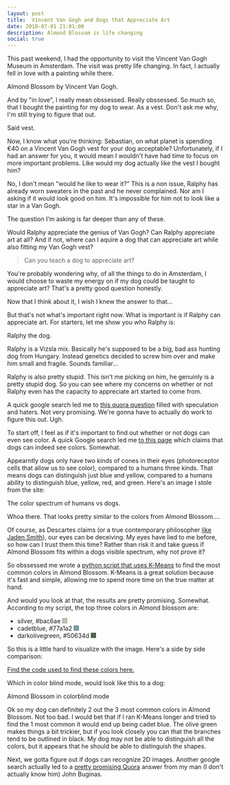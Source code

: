 ```yaml
---
layout: post
title:  Vincent Van Gogh and Dogs that Appreciate Art
date: 2018-07-01 21:01:00
description: Almond Blossom is life changing
social: true
---
```

This past weekend, I had the opportunity to visit the Vincent Van Gogh Museum in Amsterdam. The visit was pretty life changing. In fact, I actually fell in love with a painting while there.

<div class="">
    <img class="col three" src="{{ site.baseurl }}/assets/img/posts/van-gogh/almond-blossom.jpg" alt="" title="Almond Blossom painting by Vincent Van Gogh"/>
</div>
<div class="col three caption">
    Almond Blossom by Vincent Van Gogh.
</div>

And by "in love", I really mean obssessed. Really obssessed. So much so, that I bought the painting for my dog to wear. As a vest. Don't ask me why, I'm still trying to figure that out.

<div class="">
    <img class="col three" src="{{ site.baseurl }}/assets/img/posts/van-gogh/dog-vest.jpg" alt="" title="Van Gogh's Almond Blossom as a dog vest"/>
</div>
<div class="col three caption">
    Said vest.
</div>

Now, I know what you're thinking: Sebastian, on what planet is spending €40 on a Vincent Van Gogh vest for your dog acceptable? Unfortunately, if I had an answer for you, it would mean I wouldn't have had time to focus on more important problems. Like would my dog actually like the vest I bought him?

No, I don't mean "would he like to wear it?" This is a non issue, Ralphy has already worn sweaters in the past and he never complained. Nor am I asking if it would look good on him. It's impossible for him not to look like a star in a Van Gogh.

The question I'm asking is far deeper than any of these.

Would Ralphy appreciate the genius of Van Gogh? Can Ralphy appreciate art at all? And if not, where can I aquire a dog that can appreciate art while also fitting my Van Gogh vest?

<blockquote>
Can you teach a dog to appreciate art?
</blockquote>

You're probably wondering why, of all the things to do in Amsterdam, I would choose to waste my energy on if my dog could be taught to appreciate art? That's a pretty good question honestly. 

Now that I think about it, I wish I knew the answer to that...

But that's not what's important right now. What is important is if Ralphy can appreciate art. For starters, let me show you who Ralphy is:

<div class="">
    <img class="col three" src="{{ site.baseurl }}/assets/img/posts/van-gogh/ralph-the-dog.jpg" alt="" title="Ralph the Dog"/>
</div>
<div class="col three caption">
    Ralphy the dog.
</div>

Ralphy is a Vizsla mix. Basically he's supposed to be a big, bad ass hunting dog from Hungary. Instead genetics decided to screw him over and make him small and fragile. Sounds familiar...

Ralphy is also pretty stupid. This isn't me picking on him, he genuinly is a pretty stupid dog. So you can see where my concerns on whether or not Ralphy even has the capacity to appreciate art started to come from.

A quick google search led me to [this quora question][quora-q] filled with speculation and haters. Not very promising. We're gonna have to actually do work to figure this out. Ugh.

To start off, I feel as if it's important to find out whether or not dogs can even see color. A quick Google search led me [to this page][dogs-can-see-colors] which claims that dogs can indeed see colors. Somewhat.

Appearntly dogs only have two kinds of cones in their eyes (photoreceptor cells that allow us to see color), compared to a humans three kinds. That means dogs can distinguish just blue and yellow, compared to a humans ability to distinguish blue, yellow, red, and green. Here's an image I stole from the site:

<div class="">
    <img class="col three" src="{{ site.baseurl }}/assets/img/posts/van-gogh/visible-spectrum.jpg" alt="" title="visible spectrum for dogs vs humans"/>
</div>
<div class="col three caption">
    The color spectrum of humans vs dogs.
</div>

Whoa there. That looks pretty similar to the colors from Almond Blossom....

Of course, as Descartes claims (or a true contemporary philosopher [like Jaden Smith][jaden-eyes-tweet]), our eyes can be deceiving. My eyes have lied to me before, so how can I trust them this time? Rather than risk it and take guess if Almond Blossom fits within a dogs visible spectrum, why not prove it?

So obssessed me wrote a [python script that uses K-Means][python-script] to find the most common colors in Almond Blossom. K-Means is a great solution because it's fast and simple, allowing me to spend more time on the true matter at hand.

And would you look at that, the results are pretty promising. Somewhat. According to my script, the top three colors in Almond blossom are:
<ul>
<li>silver, #bac6ae <div class="color-swatch silver"></div></li>
<li>cadetblue, #77a1a2 <div class="color-swatch cadetblue"></div></li>
<li>darkolivegreen, #50634d <div class="color-swatch darkolivegreen"></div></li>
</ul>

So this is a little hard to visualize with the image. Here's a side by side comparison:

<div class="">
    <img class="col three" src="{{ site.baseurl }}/assets/img/posts/van-gogh/almond-blossom-common-colors.jpg" alt="" title="Almond Blossom with the most common colors"/>
</div>
<div class="col three caption">
    <a href="https://github.com/seb-patron/k-means-most-common-color">Find the code used to find these colors here.</a>
</div>

Which in color blind mode, would look like this to a dog:
<div class="">
    <img class="col three" src="{{ site.baseurl }}/assets/img/posts/van-gogh/almond-blossom-color-blind.jpg" alt="" title="Almond Blossom with the most common colors"/>
</div>
<div class="col three caption">
    Almond Blossom in colorblind mode
</div>

Ok so my dog can definitely 2 out the 3 most common colors in Almond Blossom. Not too bad. I would bet that if I ran K-Means longer and tried to find the 1 most common it would end up being cadet blue. The olive green makes things a bit trickier, but if you look closely you can that the branches tend to be outlined in black. My dog may not be able to distinguish all the colors, but it appears that he should be able to distinguish the shapes.

Next, we gotta figure out if dogs can recognize 2D images. Another google search actually led to a [pretty promising Quora][quora-2d-images] answer from my man (I don't actually know him) John Buginas.


<style>
.color-swatch {
  display: inline-block;
  width: 10px;
  height: 10px;
  border: 1px solid rgba(0, 0, 0, .2);
}

.darkolivegreen {
  background: #50634d;
}

.silver {
  background: #bac6ae;
}

.cadetblue {
  background: #77a1a2;
}
</style>

[quora-q]: https://www.quora.com/Do-dogs-appreciate-art
[dogs-can-see-colors]: http://www.dailymail.co.uk/sciencetech/article-2374872/Dogs-CAN-colour-Scientists-dispel-myth-canines-black-white.html
[jaden-eyes-tweet]: https://twitter.com/officialjaden/status/329768040235413504?lang=en
[python-script]: https://github.com/seb-patron/k-means-most-common-color
[quora-2d-images]: https://www.quora.com/Can-dogs-see-two-dimensional-images-such-as-photographs